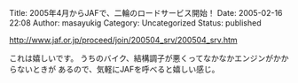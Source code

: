 Title: 2005年4月からJAFで、二輪のロードサービス開始！
Date: 2005-02-16 22:08
Author: masayukig
Category: Uncategorized
Status: published

<http://www.jaf.or.jp/proceed/join/200504_srv/200504_srv.htm>

これは嬉しいです。
うちのバイク、結構調子が悪くってなかなかエンジンがかからないときが
あるので、気軽にJAFを呼べると嬉しい感じ。
